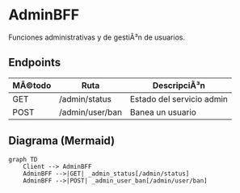 ﻿# AdminBFF
Funciones administrativas y de gestiÃ³n de usuarios.
## Endpoints
| MÃ©todo | Ruta | DescripciÃ³n |
|--------|------|-------------|
| GET | /admin/status | Estado del servicio admin |
| POST | /admin/user/ban | Banea un usuario |

## Diagrama (Mermaid)
```mermaid
graph TD
    Client --> AdminBFF
    AdminBFF -->|GET| _admin_status[/admin/status]
    AdminBFF -->|POST| _admin_user_ban[/admin/user/ban]
```
